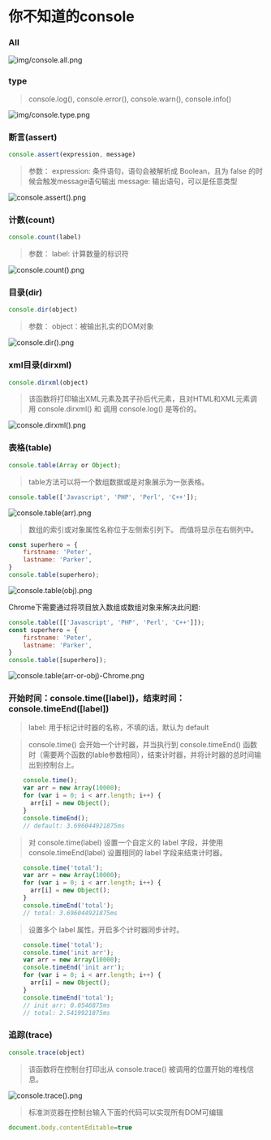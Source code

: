 # 你不知道的console

### All

<img src="img/console.all.png" alt="img/console.all.png" />


### type

> console.log(), console.error(), console.warn(), console.info()

<img src="img/console.type.png" alt="img/console.type.png" />

### 断言(assert)

```javaScript
console.assert(expression, message)
```
> 参数：
> expression: 条件语句，语句会被解析成 Boolean，且为 false 的时候会触发message语句输出
> message: 输出语句，可以是任意类型


<img src="img/console.assert().png" alt="console.assert().png" />

### 计数(count)

```javaScript
console.count(label)
```

> 参数：
> label: 计算数量的标识符

<img src="img/console.count().png" alt="console.count().png" />

### 目录(dir)

```javaScript
console.dir(object)
```

> 参数：
> object：被输出扎实的DOM对象

<img src="img/console.dir().png" alt="console.dir().png" />

### xml目录(dirxml)

```javaScript
console.dirxml(object)
```

>该函数将打印输出XML元素及其子孙后代元素，且对HTML和XML元素调用 console.dirxml() 和 调用 console.log() 是等价的。

<img src="img/console.dirxml().png" alt="console.dirxml().png" />

### 表格(table)


```javaScript
console.table(Array or Object);
```
> table方法可以将一个数组数据或是对象展示为一张表格。

```javaScript
console.table(['Javascript', 'PHP', 'Perl', 'C++']);
```
<img src="img/console.table(arr).png" alt="console.table(arr).png" />

> 数组的索引或对象属性名称位于左侧索引列下。 而值将显示在右侧列中。

```javaScript
const superhero = { 
    firstname: 'Peter',
    lastname: 'Parker',
}
console.table(superhero);
```
<img src="img/console.table(obj).png" alt="console.table(obj).png" />

Chrome下需要通过将项目放入数组或数组对象来解决此问题:

```javaScript
console.table([['Javascript', 'PHP', 'Perl', 'C++']]);
const superhero = { 
    firstname: 'Peter',
    lastname: 'Parker',
}
console.table([superhero]);
```
<img src="img/console.table(arr-or-obj)-Chrome.png" alt="console.table(arr-or-obj)-Chrome.png" />

### 开始时间：console.time([label])，结束时间：console.timeEnd([label])

> label: 用于标记计时器的名称，不填的话，默认为 default

> console.time() 会开始一个计时器，并当执行到 console.timeEnd() 函数时（需要两个函数的lable参数相同），结束计时器，并将计时器的总时间输出到控制台上。

```javaScript
	console.time();
	var arr = new Array(10000);
	for (var i = 0; i < arr.length; i++) {
	  arr[i] = new Object();
	}
	console.timeEnd();
	// default: 3.696044921875ms
```

> 对 console.time(label) 设置一个自定义的 label 字段，并使用console.timeEnd(label) 设置相同的 label 字段来结束计时器。

```javaScript
	console.time('total');
	var arr = new Array(10000);
	for (var i = 0; i < arr.length; i++) {
	  arr[i] = new Object();
	}
	console.timeEnd('total');
	// total: 3.696044921875ms
```

> 设置多个 label 属性，开启多个计时器同步计时。

```javaScript
	console.time('total');
	console.time('init arr');
	var arr = new Array(10000);
	console.timeEnd('init arr');
	for (var i = 0; i < arr.length; i++) {
	  arr[i] = new Object();
	}
	console.timeEnd('total');
	// init arr: 0.0546875ms
	// total: 2.5419921875ms
```

### 追踪(trace)

```javaScript
console.trace(object)
```

> 该函数将在控制台打印出从 console.trace() 被调用的位置开始的堆栈信息。

<img src="img/console.trace().png" alt="console.trace().png" />

> 标准浏览器在控制台输入下面的代码可以实现所有DOM可编辑

```javaScript
document.body.contentEditable=true
```